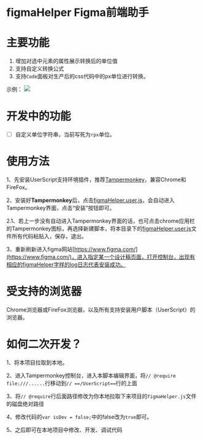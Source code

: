 # figmaHelper Figma前端助手


# 主要功能
1. 增加对选中元素的属性展示转换后的单位值
2. 支持自定义转换公式
3. 支持`Code`面板对生产后的css代码中的px单位进行转换。

示例：
![](https://i.imgur.com/llQPlRQ.png)

# 开发中的功能
- [ ] 自定义单位字符串，当前写死为`rpx`单位。


# 使用方法
1、先安装UserScript支持环境插件，推荐[Tampermonkey](http://tampermonkey.net/)，兼容Chrome和FireFox。

2、安装好**Tampermonkey**后，点击[figmaHelper.user.js](https://raw.githubusercontent.com/xxcanghai/userscript/master/figmaHelper/figmaHelper.user.js)，会自动进入Tampermonkey界面，点击“安装”按钮即可。

2.1、若上一步没有自动进入Tampermonkey界面的话，也可点击chrome应用栏的Tampermonkey图标，再选择新建脚本，将本目录下的[figmaHelper.user.js](https://github.com/xxcanghai/userscript/blob/master/figmaHelper/figmaHelper.user.js)文件所有代码粘贴入，保存，退出。

3、重新刷新进入figma网站[https://www.figma.com/](https://www.figma.com/)，进入指定某一个设计稿页面，打开控制台，出现有相应的figmaHelper字样的log日志代表安装成功。


# 受支持的浏览器
Chrome浏览器或FireFox浏览器，以及所有支持安装用户脚本（UserScript）的浏览器。

# 如何二次开发？
1、将本项目拉取到本地。

2、进入Tampermonkey控制台，进入本脚本编辑界面，将`// @require  file:///......`行移动到`// ==/UserScript==`行的上面

3、将`// @require`行后面路径修改为你本地拉取下来项目的`figmaHelper.js`文件的磁盘绝对路径

4、修改代码的`var isDev = false;`中的false改为`true`即可。

5、之后即可在本地项目中修改、开发、调试代码

